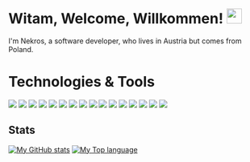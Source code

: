 # Witam, Welcome, Willkommen! <img src="https://raw.githubusercontent.com/MartinHeinz/MartinHeinz/master/wave.gif" width="30px" height="30px" />

I'm Nekros, a software developer, who lives in Austria but comes from Poland.

# Technologies & Tools

![](https://img.shields.io/badge/C%23-informational?style=flat&logo=dotnet&logoColor=white&color=2bbc8a)
![](https://img.shields.io/badge/JavaScript-informational?style=flat&logo=javascript&logoColor=white&color=2bbc8a)
![](https://img.shields.io/badge/TypeScript-informational?style=flat&logo=typescript&logoColor=white&color=2bbc8a)
![](https://img.shields.io/badge/HTML-informational?style=flat&logo=html5&logoColor=white&color=2bbc8a)
![](https://img.shields.io/badge/CSS-informational?style=flat&logo=css3&logoColor=white&color=2bbc8a)
![](https://img.shields.io/badge/TailwindCss-informational?style=flat&logo=tailwindcss&logoColor=white&color=2bbc8a)
![](https://img.shields.io/badge/Bash-informational?style=flat&logo=gnubash&logoColor=white&color=2bbc8a)
![](https://img.shields.io/badge/Docker-informational?style=flat&logo=docker&logoColor=white&color=2bbc8a)
![](https://img.shields.io/badge/MySQL-informational?style=flat&logo=mysql&logoColor=white&color=2bbc8a)
![](https://img.shields.io/badge/SQLite-informational?style=flat&logo=sqlite&logoColor=white&color=2bbc8a)
![](https://img.shields.io/badge/JSON-informational?style=flat&logo=json&logoColor=white&color=2bbc8a)
![](https://img.shields.io/badge/Markdown-informational?style=flat&logo=markdown&logoColor=white&color=2bbc8a)
![](https://img.shields.io/badge/Mermaid-informational?style=flat&logo=mermaid&logoColor=white&color=2bbc8a)
![](https://img.shields.io/badge/Visual%20Studio-informational?style=flat&color=2bbc8a)
![](https://img.shields.io/badge/Visual%20Studio%20Code-informational?style=flat&color=2bbc8a)
![](https://img.shields.io/badge/IntelliJ%20IDEA-informational?style=flat&logo=intellijidea&logoColor=white&color=2bbc8a)

## Stats

[![My GitHub stats](https://github-readme-stats-nine-steel-54.vercel.app/api?username=Nekros0305&show_icons=true&line_height=27&count_private=true&title_color=ffffff&text_color=c9cacc&icon_color=2bbc8a&bg_color=1d1f21)](https://github.com/anuraghazra/github-readme-stats)
[![My Top language](https://github-readme-stats-nine-steel-54.vercel.app/api/top-langs/?username=Nekros0305&title_color=ffffff&text_color=c9cacc&icon_color=2bbc8a&bg_color=1d1f21&langs_count=5)](https://github.com/anuraghazra/github-readme-stats)

<!--
**Nekros0305/Nekros0305** is a ✨ _special_ ✨ repository because its `README.md` (this file) appears on your GitHub profile.

Here are some ideas to get you started:

- 🔭 I’m currently working on ...
- 🌱 I’m currently learning ...
- 👯 I’m looking to collaborate on ...
- 🤔 I’m looking for help with ...
- 💬 Ask me about ...
- 📫 How to reach me: ...
- 😄 Pronouns: ...
- ⚡ Fun fact: ...
-->
